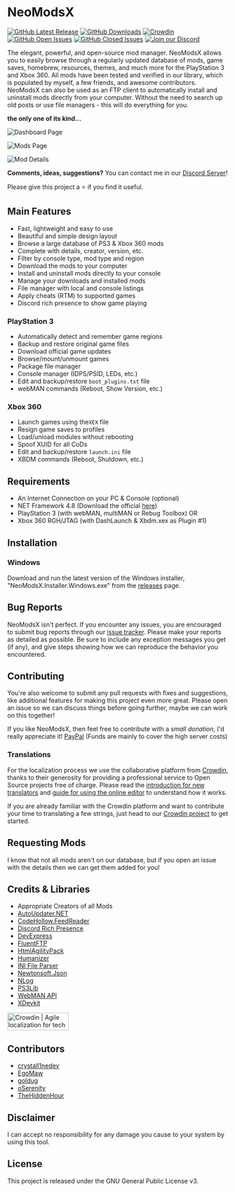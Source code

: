 # NeoModsX
[![GitHub Latest Release](https://img.shields.io/github/release/ohhsodead/NeoModsX.svg)](https://github.com/ohhsodead/NeoModsX/releases/) [![GitHub Downloads](https://img.shields.io/github/downloads/ohhsodead/NeoModsX/total.svg)](https://github.com/ohhsodead/NeoModsX/releases/) [![Crowdin](https://badges.crowdin.net/NeoModsX/localized.svg)](https://crowdin.com/project/NeoModsX) [![GitHub Open Issues](https://img.shields.io/github/issues/ohhsodead/NeoModsX.svg)](https://gitHub.com/ohhsodead/NeoModsX/issues/) [![GitHub Closed Issues](https://img.shields.io/github/issues-closed/ohhsodead/NeoModsX.svg)](https://github.com/ohhsodead/NeoModsX/issues?q=is%3Aissue+is%3Aclosed)  [![Join our Discord](https://img.shields.io/badge/chat%20on-discord-7289DA)](https://discord.gg/FTCS3Xu)

The elegant, powerful, and open-source mod manager. NeoModsX allows you to easily browse through a regularly updated database of mods, game saves, homebrew, resources, themes, and much more for the PlayStation 3 and Xbox 360. All mods have been tested and verified in our library, which is populated by myself, a few friends, and awesome contributors. NeoModsX can also be used as an FTP client to automatically install and uninstall mods directly from your computer. Without the need to search up old posts or use file managers - this will do everything for you.

**the only one of its kind...**

![Dashboard Page](https://raw.githubusercontent.com/ohhsodead/NeoModsX/master/.screenshots/demo/DashboardPage.png?raw=true)

![Mods Page](https://raw.githubusercontent.com/ohhsodead/NeoModsX/master/.screenshots/demo/GameModsPage.png?raw=true)

![Mod Details](https://raw.githubusercontent.com/ohhsodead/NeoModsX/master/.screenshots/demo/ModDetails.png?raw=true)

**Comments, ideas, suggestions?** You can contact me in our [Discord Server](https://discord.gg/FTCS3Xu)!

Please give this project a ⭐ if you find it useful.

## Main Features

* Fast, lightweight and easy  to use
* Beautiful and simple design layout
* Browse a large database of PS3 & Xbox 360 mods
* Complete with details, creator, version, etc.
* Filter by console type, mod type and region
* Download the mods to your computer
* Install and uninstall mods directly to your console
* Manage your downloads and installed mods
* File manager with local and console listings
* Apply cheats (RTM) to supported games
* Discord rich presence to show game playing

### PlayStation 3
* Automatically detect and remember game regions
* Backup and restore original game files
* Download official game updates
* Browse/mount/unmount games
* Package file manager
* Console manager (IDPS/PSID, LEDs, etc.)
* Edit and backup/restore `boot_plugins.txt` file
* webMAN commands (Reboot, Show Version, etc.)

### Xbox 360
* Launch games using the`XEX` file
* Resign game saves to profiles
* Load/unload modules without rebooting
* Spoof XUID for all CoDs
* Edit and backup/restore `launch.ini` file
* XBDM commands (Reboot, Shutdown, etc.)

## Requirements

* An Internet Connection on your PC & Console (optional)
* NET Framework 4.8 (Download the official [here](https://dotnet.microsoft.com/download/dotnet-framework/thank-you/net48-web-installer))
* PlayStation 3 (with webMAN, multiMAN or Rebug Toolbox) OR
* Xbox 360 RGH/JTAG (with DashLaunch & Xbdm.xex as Plugin #1)

## Installation

### Windows

Download and run the latest version of the Windows installer, "NeoModsX.Installer.Windows.exe" from the [releases](https://github.com/ohhsodead/NeoModsX/releases/latest) page.

## Bug Reports
NeoModsX isn't perfect. If you encounter any issues, you are encouraged to submit bug reports through our [issue tracker](https://github.com/ohhsodead/NeoModsX/issues/new). Please make your reports as detailed as possible. Be sure to include any exception messages you get (if any), and give steps showing how we can reproduce the behavior you encountered.

## Contributing

You're also welcome to submit any pull requests with fixes and suggestions, like additional features for making this project even more great. Please open an issue so we can discuss things before going further, maybe we can work on this together!

If you like NeoModsX, then feel free to contribute with a *small donation*, I'd really appreciate it!
[PayPal](https://www.paypal.com/donate/?hosted_button_id=DFEYRZVJWAC4E) (Funds are mainly to cover the high server costs)

### Translations
For the localization process we use the collaborative platform from [Crowdin](https://crowdin.com/), thanks to their generosity for providing a professional service to Open Source projects free of charge. Please read the [introduction for new translators](https://support.crowdin.com/crowdin-intro/) and [guide for using the online editor](https://support.crowdin.com/online-editor/) to understand how it works.

If you are already familiar with the Crowdin platform and want to contribute your time to translating a few strings, just head to our [Crowdin project](https://crowdin.com/projects/NeoModsX) to get started.

## Requesting Mods

I know that not all mods aren't on our database, but if you open an issue with the details then we can get them added for you!

## Credits & Libraries

* Appropriate Creators of all Mods
* [AutoUpdater.NET](https://github.com/ravibpatel/AutoUpdater.NET)
* [CodeHollow.FeedReader](https://github.com/arminreiter/FeedReader/)
* [Discord Rich Presence](https://github.com/Lachee/discord-rpc-csharp)
* [DevExpress](https://devexpress.com/)
* [FluentFTP](https://github.com/robinrodricks/FluentFTP)
* [HtmlAgilityPack](https://html-agility-pack.net/)
* [Humanizer](https://github.com/Humanizr/Humanizer)
* [INI File Parser](https://github.com/rickyah/ini-parser)
* [Newtonsoft.Json](https://newtonsoft.com/json)
* [NLog](https://nlog-project.org/)
* [PS3Lib](https://github.com/iMCSx/PS3Lib)
* [WebMAN API](https://github.com/FxckingCoder/WebmanAPI)
* [XDevkit](https://microsoft.com/)

[<a href="https://crowdin.com/?utm_source=badge&utm_medium=referral&utm_campaign=badge-add-on" rel="nofollow"><img style="width:140;height:40px" src="https://badges.crowdin.net/badge/light/crowdin-on-dark.png" srcset="https://badges.crowdin.net/badge/light/crowdin-on-dark.png 1x,https://badges.crowdin.net/badge/light/crowdin-on-dark@2x.png 2x" alt="Crowdin | Agile localization for tech companies" /></a>](https://crowdin.com)

## Contributors

* [crystall1nedev ](https://github.com/crystall1nedev)
* [EgoMaw](https://github.com/EgoMaw)
* [goldug](http://djopposite.se/)
* [oSerenity](https://github.com/oSerenity)
* [TheHiddenHour](https://github.com/TheHiddenHour)

## Disclaimer

I can accept no responsibility for any damage you cause to your system by using this tool.

## License

This project is released under the GNU General Public License v3.
